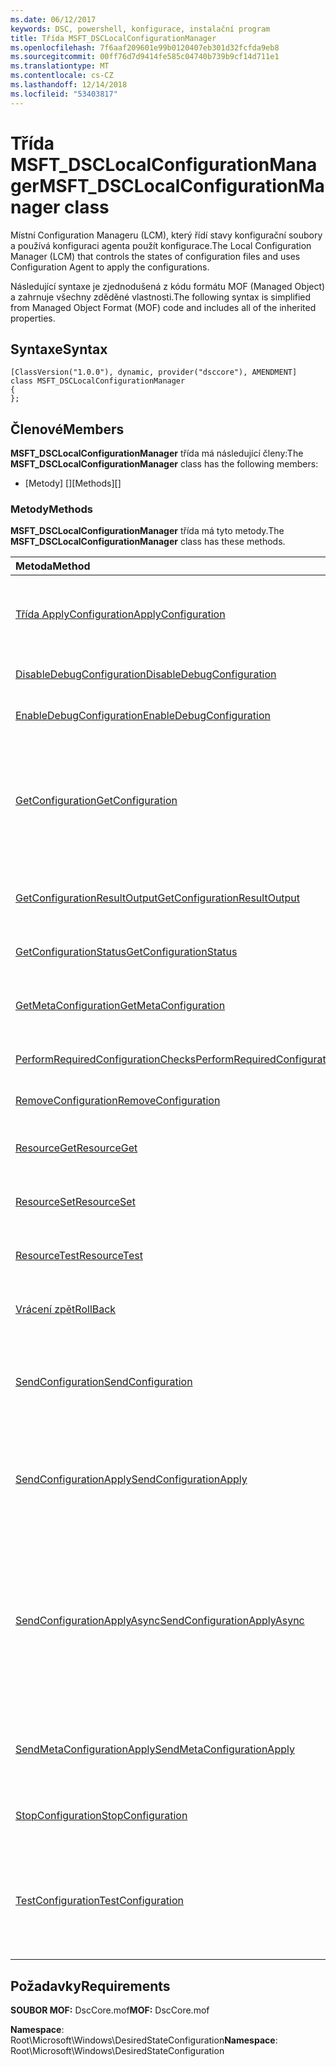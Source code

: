 ```yaml
---
ms.date: 06/12/2017
keywords: DSC, powershell, konfigurace, instalační program
title: Třída MSFT_DSCLocalConfigurationManager
ms.openlocfilehash: 7f6aaf209601e99b0120407eb301d32fcfda9eb8
ms.sourcegitcommit: 00ff76d7d9414fe585c04740b739b9cf14d711e1
ms.translationtype: MT
ms.contentlocale: cs-CZ
ms.lasthandoff: 12/14/2018
ms.locfileid: "53403817"
---
```

# <a name="msftdsclocalconfigurationmanager-class"></a><span data-ttu-id="74dcd-103">Třída MSFT_DSCLocalConfigurationManager</span><span class="sxs-lookup"><span data-stu-id="74dcd-103">MSFT_DSCLocalConfigurationManager class</span></span>

<span data-ttu-id="74dcd-104">Místní Configuration Manageru (LCM), který řídí stavy konfigurační soubory a používá konfiguraci agenta použít konfigurace.</span><span class="sxs-lookup"><span data-stu-id="74dcd-104">The Local Configuration Manager (LCM) that controls the states of configuration files and uses Configuration Agent to apply the configurations.</span></span>

<span data-ttu-id="74dcd-105">Následující syntaxe je zjednodušená z kódu formátu MOF (Managed Object) a zahrnuje všechny zděděné vlastnosti.</span><span class="sxs-lookup"><span data-stu-id="74dcd-105">The following syntax is simplified from Managed Object Format (MOF) code and includes all of the inherited properties.</span></span>

## <a name="syntax"></a><span data-ttu-id="74dcd-106">Syntaxe</span><span class="sxs-lookup"><span data-stu-id="74dcd-106">Syntax</span></span>

```
[ClassVersion("1.0.0"), dynamic, provider("dsccore"), AMENDMENT]
class MSFT_DSCLocalConfigurationManager
{
};
```

## <a name="members"></a><span data-ttu-id="74dcd-107">Členové</span><span class="sxs-lookup"><span data-stu-id="74dcd-107">Members</span></span>

<span data-ttu-id="74dcd-108">**MSFT_DSCLocalConfigurationManager** třída má následující členy:</span><span class="sxs-lookup"><span data-stu-id="74dcd-108">The **MSFT_DSCLocalConfigurationManager** class has the following members:</span></span>

- <span data-ttu-id="74dcd-109">[Metody] []</span><span class="sxs-lookup"><span data-stu-id="74dcd-109">[Methods][]</span></span>

### <a name="methods"></a><span data-ttu-id="74dcd-110">Metody</span><span class="sxs-lookup"><span data-stu-id="74dcd-110">Methods</span></span>

<span data-ttu-id="74dcd-111">**MSFT_DSCLocalConfigurationManager** třída má tyto metody.</span><span class="sxs-lookup"><span data-stu-id="74dcd-111">The **MSFT_DSCLocalConfigurationManager** class has these methods.</span></span>

|<span data-ttu-id="74dcd-112">Metoda</span><span class="sxs-lookup"><span data-stu-id="74dcd-112">Method</span></span> |<span data-ttu-id="74dcd-113">Popis</span><span class="sxs-lookup"><span data-stu-id="74dcd-113">Description</span></span> |
|:--- |:---|
| [<span data-ttu-id="74dcd-114">Třída ApplyConfiguration</span><span class="sxs-lookup"><span data-stu-id="74dcd-114">ApplyConfiguration</span></span>](msft-dsclocalconfigurationmanager-applyconfiguration.md)| <span data-ttu-id="74dcd-115">Pomocí agenta konfigurace použije konfiguraci, která čeká na vyřízení.</span><span class="sxs-lookup"><span data-stu-id="74dcd-115">Uses the Configuration Agent to apply the configuration that is pending.</span></span>|
| [<span data-ttu-id="74dcd-116">DisableDebugConfiguration</span><span class="sxs-lookup"><span data-stu-id="74dcd-116">DisableDebugConfiguration</span></span>](msft-dsclocalconfigurationmanager-disabledebugconfiguration.md)| <span data-ttu-id="74dcd-117">Zakáže ladění prostředků DSC.</span><span class="sxs-lookup"><span data-stu-id="74dcd-117">Disables DSC resource debugging.</span></span>|
| [<span data-ttu-id="74dcd-118">EnableDebugConfiguration</span><span class="sxs-lookup"><span data-stu-id="74dcd-118">EnableDebugConfiguration</span></span>](msft-dsclocalconfigurationmanager-enabledebugconfiguration.md)| <span data-ttu-id="74dcd-119">Povolí ladění prostředků DSC.</span><span class="sxs-lookup"><span data-stu-id="74dcd-119">Enables DSC resource debugging.</span></span>|
| [<span data-ttu-id="74dcd-120">GetConfiguration</span><span class="sxs-lookup"><span data-stu-id="74dcd-120">GetConfiguration</span></span>](msft-dsclocalconfigurationmanager-getconfiguration.md)| <span data-ttu-id="74dcd-121">Odešle dokument konfigurace spravovaných uzlů a používá **získat** metody konfigurace agenta použít danou konfiguraci.</span><span class="sxs-lookup"><span data-stu-id="74dcd-121">Sends the configuration document to the managed node and uses the **Get** method of the Configuration Agent to apply the configuration.</span></span>|
| [<span data-ttu-id="74dcd-122">GetConfigurationResultOutput</span><span class="sxs-lookup"><span data-stu-id="74dcd-122">GetConfigurationResultOutput</span></span>](msft-dsclocalconfigurationmanager-getconfigurationresultoutput.md)| <span data-ttu-id="74dcd-123">Získá výstup agenta konfigurace týkající se určité úlohy.</span><span class="sxs-lookup"><span data-stu-id="74dcd-123">Gets the Configuration Agent output relating to a specific job.</span></span>|
| [<span data-ttu-id="74dcd-124">GetConfigurationStatus</span><span class="sxs-lookup"><span data-stu-id="74dcd-124">GetConfigurationStatus</span></span>](msft-dsclocalconfigurationmanager-getconfigurationstatus.md)| <span data-ttu-id="74dcd-125">Zobrazit historii stavu konfigurace.</span><span class="sxs-lookup"><span data-stu-id="74dcd-125">Get the configuration status history.</span></span>|
| [<span data-ttu-id="74dcd-126">GetMetaConfiguration</span><span class="sxs-lookup"><span data-stu-id="74dcd-126">GetMetaConfiguration</span></span>](msft-dsclocalconfigurationmanager-getmetaconfiguration.md)| <span data-ttu-id="74dcd-127">Získá LCM nastavení, které se používají k řízení konfigurace agenta.</span><span class="sxs-lookup"><span data-stu-id="74dcd-127">Gets the LCM settings that are used to control Configuration Agent.</span></span>|
| [<span data-ttu-id="74dcd-128">PerformRequiredConfigurationChecks</span><span class="sxs-lookup"><span data-stu-id="74dcd-128">PerformRequiredConfigurationChecks</span></span>](msft-dsclocalconfigurationmanager-performrequiredconfigurationchecks.md)| <span data-ttu-id="74dcd-129">Spustí kontrolu konzistence.</span><span class="sxs-lookup"><span data-stu-id="74dcd-129">Starts the consistency check.</span></span>|
| [<span data-ttu-id="74dcd-130">RemoveConfiguration</span><span class="sxs-lookup"><span data-stu-id="74dcd-130">RemoveConfiguration</span></span>](msft-dsclocalconfigurationmanager-removeconfiguration.md)| <span data-ttu-id="74dcd-131">Odstraní konfigurační soubory.</span><span class="sxs-lookup"><span data-stu-id="74dcd-131">Removes the configuration files.</span></span>|
| [<span data-ttu-id="74dcd-132">ResourceGet</span><span class="sxs-lookup"><span data-stu-id="74dcd-132">ResourceGet</span></span>](msft-dsclocalconfigurationmanager-resourceget.md)| <span data-ttu-id="74dcd-133">Volá přímo **získat** metoda prostředek DSC.</span><span class="sxs-lookup"><span data-stu-id="74dcd-133">Directly calls the **Get** method of a DSC resource.</span></span>|
| [<span data-ttu-id="74dcd-134">ResourceSet</span><span class="sxs-lookup"><span data-stu-id="74dcd-134">ResourceSet</span></span>](msft-dsclocalconfigurationmanager-resourceset.md)| <span data-ttu-id="74dcd-135">Volá přímo **nastavit** metoda prostředek DSC.</span><span class="sxs-lookup"><span data-stu-id="74dcd-135">Directly calls the **Set** method of a DSC resource.</span></span>|
| [<span data-ttu-id="74dcd-136">ResourceTest</span><span class="sxs-lookup"><span data-stu-id="74dcd-136">ResourceTest</span></span>](msft-dsclocalconfigurationmanager-resourcetest.md)| <span data-ttu-id="74dcd-137">Volá přímo **Test** metoda prostředek DSC.</span><span class="sxs-lookup"><span data-stu-id="74dcd-137">Directly calls the **Test** method of a DSC resource.</span></span>|
| [<span data-ttu-id="74dcd-138">Vrácení zpět</span><span class="sxs-lookup"><span data-stu-id="74dcd-138">RollBack</span></span>](msft-dsclocalconfigurationmanager-rollback.md)| <span data-ttu-id="74dcd-139">Zobrazí souhrn po zpět předchozí konfiguraci.</span><span class="sxs-lookup"><span data-stu-id="74dcd-139">Rolls back to a previous configuration.</span></span>|
| [<span data-ttu-id="74dcd-140">SendConfiguration</span><span class="sxs-lookup"><span data-stu-id="74dcd-140">SendConfiguration</span></span>](msft-dsclocalconfigurationmanager-sendconfiguration.md)| <span data-ttu-id="74dcd-141">Odešle dokument konfigurace spravovaných uzlů a uloží ho jako nedokončená změna.</span><span class="sxs-lookup"><span data-stu-id="74dcd-141">Sends the configuration document to the managed node and saves it as a pending change.</span></span>|
| [<span data-ttu-id="74dcd-142">SendConfigurationApply</span><span class="sxs-lookup"><span data-stu-id="74dcd-142">SendConfigurationApply</span></span>](msft-dsclocalconfigurationmanager-sendconfigurationapply.md)| <span data-ttu-id="74dcd-143">Odešle dokument konfigurace spravovaných uzlů a použít danou konfiguraci pomocí konfigurace agenta.</span><span class="sxs-lookup"><span data-stu-id="74dcd-143">Sends the configuration document to the managed node and uses the Configuration Agent to apply the configuration.</span></span>|
| [<span data-ttu-id="74dcd-144">SendConfigurationApplyAsync</span><span class="sxs-lookup"><span data-stu-id="74dcd-144">SendConfigurationApplyAsync</span></span>](msft-dsclocalconfigurationmanager-sendconfigurationapplyasync.md)| <span data-ttu-id="74dcd-145">Poslat dokument konfigurace spravovaných uzlů a začnete používat konfigurace agenta pro použití konfigurace.</span><span class="sxs-lookup"><span data-stu-id="74dcd-145">Send the configuration document to the managed node and start using the Configuration Agent to apply the configuration.</span></span> <span data-ttu-id="74dcd-146">Použijte GetConfigurationResultOutput k načtení výsledků výstupu.</span><span class="sxs-lookup"><span data-stu-id="74dcd-146">Use GetConfigurationResultOutput to retrieve result output.</span></span>|
| [<span data-ttu-id="74dcd-147">SendMetaConfigurationApply</span><span class="sxs-lookup"><span data-stu-id="74dcd-147">SendMetaConfigurationApply</span></span>](msft-dsclocalconfigurationmanager-sendmetaconfigurationapply.md)| <span data-ttu-id="74dcd-148">Nastaví LCM nastavení, které se používají k řízení konfigurace agenta.</span><span class="sxs-lookup"><span data-stu-id="74dcd-148">Sets the LCM settings that are used to control the Configuration Agent.</span></span>|
| [<span data-ttu-id="74dcd-149">StopConfiguration</span><span class="sxs-lookup"><span data-stu-id="74dcd-149">StopConfiguration</span></span>](msft-dsclocalconfigurationmanager-stopconfiguration.md)| <span data-ttu-id="74dcd-150">Zastaví probíhající konfigurace.</span><span class="sxs-lookup"><span data-stu-id="74dcd-150">Stops the configuration that is in progress.</span></span>|
| [<span data-ttu-id="74dcd-151">TestConfiguration</span><span class="sxs-lookup"><span data-stu-id="74dcd-151">TestConfiguration</span></span>](msft-dsclocalconfigurationmanager-testconfiguration.md)| <span data-ttu-id="74dcd-152">Odešle dokument konfigurace spravovaných uzlů a ověří aktuální konfiguraci proti dokumentu.</span><span class="sxs-lookup"><span data-stu-id="74dcd-152">Sends the configuration document to the managed node and verifies the current configuration against the document.</span></span>|

## <a name="requirements"></a><span data-ttu-id="74dcd-153">Požadavky</span><span class="sxs-lookup"><span data-stu-id="74dcd-153">Requirements</span></span>

<span data-ttu-id="74dcd-154">**SOUBOR MOF:** DscCore.mof</span><span class="sxs-lookup"><span data-stu-id="74dcd-154">**MOF:** DscCore.mof</span></span>

<span data-ttu-id="74dcd-155">**Namespace**: Root\Microsoft\Windows\DesiredStateConfiguration</span><span class="sxs-lookup"><span data-stu-id="74dcd-155">**Namespace**: Root\Microsoft\Windows\DesiredStateConfiguration</span></span>